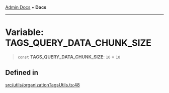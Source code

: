 [Admin Docs](/) • **Docs**

***

# Variable: TAGS\_QUERY\_DATA\_CHUNK\_SIZE

> `const` **TAGS\_QUERY\_DATA\_CHUNK\_SIZE**: `10` = `10`

## Defined in

[src/utils/organizationTagsUtils.ts:48](https://github.com/PalisadoesFoundation/talawa-admin/blob/main/src/utils/organizationTagsUtils.ts#L48)
